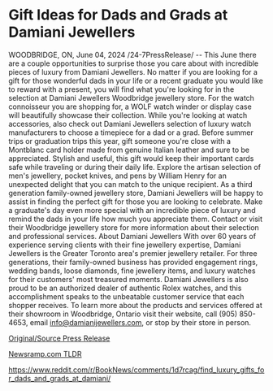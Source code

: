 # Gift Ideas for Dads and Grads at Damiani Jewellers

WOODBRIDGE, ON, June 04, 2024 /24-7PressRelease/ -- This June there are a couple opportunities to surprise those you care about with incredible pieces of luxury from Damiani Jewellers. No matter if you are looking for a gift for those wonderful dads in your life or a recent graduate you would like to reward with a present, you will find what you're looking for in the selection at Damiani Jewellers Woodbridge jewellery store.  For the watch connoisseur you are shopping for, a WOLF watch winder or display case will beautifully showcase their collection. While you're looking at watch accessories, also check out Damiani Jewellers selection of luxury watch manufacturers to choose a timepiece for a dad or a grad.   Before summer trips or graduation trips this year, gift someone you're close with a Montblanc card holder made from genuine Italian leather and sure to be appreciated. Stylish and useful, this gift would keep their important cards safe while traveling or during their daily life. Explore the artisan selection of men's jewellery, pocket knives, and pens by William Henry for an unexpected delight that you can match to the unique recipient.   As a third generation family-owned jewellery store, Damiani Jewellers will be happy to assist in finding the perfect gift for those you are looking to celebrate. Make a graduate's day even more special with an incredible piece of luxury and remind the dads in your life how much you appreciate them. Contact or visit their Woodbridge jewellery store for more information about their selection and professional services.  About Damiani Jewellers With over 60 years of experience serving clients with their fine jewellery expertise, Damiani Jewellers is the Greater Toronto area's premier jewellery retailer. For three generations, their family-owned business has provided engagement rings, wedding bands, loose diamonds, fine jewellery items, and luxury watches for their customers' most treasured moments. Damiani Jewellers is also proud to be an authorized dealer of authentic Rolex watches, and this accomplishment speaks to the unbeatable customer service that each shopper receives. To learn more about the products and services offered at their showroom in Woodbridge, Ontario visit their website, call (905) 850-4653, email info@damianijewellers.com, or stop by their store in person. 

[Original/Source Press Release](https://www.24-7pressrelease.com/press-release/511416/gift-ideas-for-dads-and-grads-at-damiani-jewellers)
                    

[Newsramp.com TLDR](None) 

https://www.reddit.com/r/BookNews/comments/1d7rcag/find_luxury_gifts_for_dads_and_grads_at_damiani/